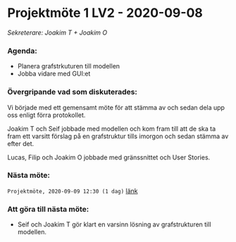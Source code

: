 # Projektmöte 1 LV2 - 2020-09-08
*Sekreterare: Joakim T + Joakim O*

### Agenda:
- Planera grafstrkuturen till modellen
- Jobba vidare med GUI:et

### Övergripande vad som diskuterades:

Vi började med ett gemensamt möte för att stämma av och sedan dela upp oss enligt förra protokollet.

Joakim T och Seif jobbade med modellen och kom fram till att de ska ta fram ett varsitt förslag på en grafstruktur tills imorgon och sedan stämma av efter det.

Lucas, Filip och Joakim O jobbade med gränssnittet och User Stories.


### Nästa möte:
```Projektmöte, 2020-09-09 12:30 (1 dag)``` [länk](https://github.com/DKWA0000/OOPP-HT20/blob/master/Notes%20From%20Project%20Meetings/2020-09-09%20-%20Projektm%C3%B6te%202%20LV2.md)

### Att göra till nästa möte:
- Seif och Joakim T gör klart en varsinn lösning av grafstrukturen till modellen.

